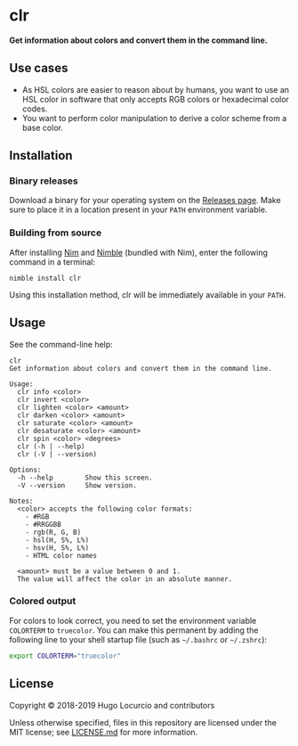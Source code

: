 # clr

**Get information about colors and convert them in the command line.**

## Use cases

- As HSL colors are easier to reason about by humans, you want to use an
  HSL color in software that only accepts RGB colors or hexadecimal
  color codes.
- You want to perform color manipulation to derive a color scheme from
  a base color.

## Installation

### Binary releases

Download a binary for your operating system on the
[Releases page](https://github.com/Calinou/clr/releases).
Make sure to place it in a location present in your `PATH` environment variable.

### Building from source

After installing [Nim](https://nim-lang.org/)
and [Nimble](https://github.com/nim-lang/nimble) (bundled with Nim),
enter the following command in a terminal:

```text
nimble install clr
```

Using this installation method, clr will be immediately available in your `PATH`.

## Usage

See the command-line help:

```text
clr
Get information about colors and convert them in the command line.

Usage:
  clr info <color>
  clr invert <color>
  clr lighten <color> <amount>
  clr darken <color> <amount>
  clr saturate <color> <amount>
  clr desaturate <color> <amount>
  clr spin <color> <degrees>
  clr (-h | --help)
  clr (-V | --version)

Options:
  -h --help        Show this screen.
  -V --version     Show version.

Notes:
  <color> accepts the following color formats:
    - #RGB
    - #RRGGBB
    - rgb(R, G, B)
    - hsl(H, S%, L%)
    - hsv(H, S%, L%)
    - HTML color names

  <amount> must be a value between 0 and 1.
  The value will affect the color in an absolute manner.
```

### Colored output

For colors to look correct, you need to set the environment variable
`COLORTERM` to `truecolor`. You can make this permanent by adding the following
line to your shell startup file (such as `~/.bashrc` or `~/.zshrc`):

```bash
export COLORTERM="truecolor"
```

## License

Copyright © 2018-2019 Hugo Locurcio and contributors

Unless otherwise specified, files in this repository are licensed under
the MIT license; see [LICENSE.md](LICENSE.md) for more information.
